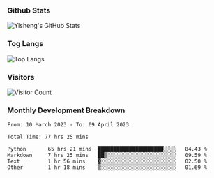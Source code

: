 ### Github Stats
![Yisheng's GitHub Stats](https://github-readme-stats-9qabuvhk1-gongyisheng.vercel.app/api?username=gongyisheng&count_private=true&show_icons=true)
### Tog Langs
![Top Langs](https://github-readme-stats-9qabuvhk1-gongyisheng.vercel.app/api/top-langs/?username=gongyisheng&layout=compact)
### Visitors
![Visitor Count](https://profile-counter.glitch.me/gongyisheng/count.svg)
### Monthly Development Breakdown
<!--START_SECTION:waka-->

```text
From: 10 March 2023 - To: 09 April 2023

Total Time: 77 hrs 25 mins

Python       65 hrs 21 mins  █████████████████████░░░░   84.43 %
Markdown     7 hrs 25 mins   ██▒░░░░░░░░░░░░░░░░░░░░░░   09.59 %
Text         1 hr 56 mins    ▓░░░░░░░░░░░░░░░░░░░░░░░░   02.50 %
Other        1 hr 18 mins    ▒░░░░░░░░░░░░░░░░░░░░░░░░   01.69 %
```

<!--END_SECTION:waka-->
